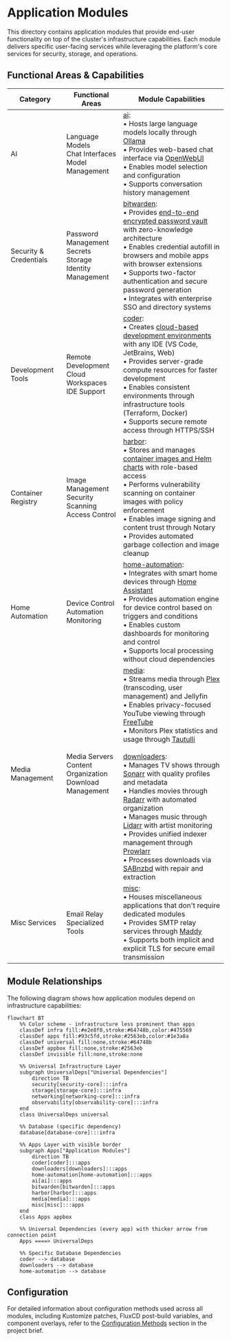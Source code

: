 # Application Modules

This directory contains application modules that provide end-user functionality on top of the cluster's infrastructure capabilities. Each module delivers specific user-facing services while leveraging the platform's core services for security, storage, and operations.

## Functional Areas & Capabilities

| Category | Functional Areas | Module Capabilities |
|----------|-----------------|-------------------|
| AI | Language Models<br/>Chat Interfaces<br/>Model Management | [ai](./subsystems/ai):<br/>• Hosts large language models locally through <a href="https://github.com/ollama/ollama" target="_blank">Ollama</a><br/>• Provides web-based chat interface via <a href="https://github.com/open-webui/open-webui" target="_blank">OpenWebUI</a><br/>• Enables model selection and configuration<br/>• Supports conversation history management |
| Security & Credentials | Password Management<br/>Secrets Storage<br/>Identity Management | [bitwarden](./subsystems/bitwarden):<br/>• Provides <a href="https://bitwarden.com/help/password-manager-overview/" target="_blank">end-to-end encrypted password vault</a> with zero-knowledge architecture<br/>• Enables credential autofill in browsers and mobile apps with browser extensions<br/>• Supports two-factor authentication and secure password generation<br/>• Integrates with enterprise SSO and directory systems |
| Development Tools | Remote Development<br/>Cloud Workspaces<br/>IDE Support | [coder](./subsystems/coder):<br/>• Creates <a href="https://coder.com/docs/about" target="_blank">cloud-based development environments</a> with any IDE (VS Code, JetBrains, Web)<br/>• Provides server-grade compute resources for faster development<br/>• Enables consistent environments through infrastructure tools (Terraform, Docker)<br/>• Supports secure remote access through HTTPS/SSH |
| Container Registry | Image Management<br/>Security Scanning<br/>Access Control | [harbor](./subsystems/harbor):<br/>• Stores and manages <a href="https://github.com/goharbor/harbor/blob/main/README.md" target="_blank">container images and Helm charts</a> with role-based access<br/>• Performs vulnerability scanning on container images with policy enforcement<br/>• Enables image signing and content trust through Notary<br/>• Provides automated garbage collection and image cleanup |
| Home Automation | Device Control<br/>Automation<br/>Monitoring | [home-automation](./subsystems/home-automation):<br/>• Integrates with smart home devices through <a href="https://www.home-assistant.io/" target="_blank">Home Assistant</a><br/>• Provides automation engine for device control based on triggers and conditions<br/>• Enables custom dashboards for monitoring and control<br/>• Supports local processing without cloud dependencies |
| Media Management | Media Servers<br/>Content Organization<br/>Download Management | [media](./subsystems/media):<br/>• Streams media through <a href="https://www.plex.tv/" target="_blank">Plex</a> (transcoding, user management) and Jellyfin<br/>• Enables privacy-focused YouTube viewing through <a href="https://freetubeapp.io/" target="_blank">FreeTube</a><br/>• Monitors Plex statistics and usage through <a href="https://tautulli.com/" target="_blank">Tautulli</a><br/><br/>[downloaders](./subsystems/downloaders):<br/>• Manages TV shows through <a href="https://github.com/Sonarr/Sonarr/blob/v5-develop/README.md" target="_blank">Sonarr</a> with quality profiles and metadata<br/>• Handles movies through <a href="https://github.com/Radarr/Radarr/blob/develop/README.md" target="_blank">Radarr</a> with automated organization<br/>• Manages music through <a href="https://github.com/Lidarr/Lidarr/blob/develop/README.md" target="_blank">Lidarr</a> with artist monitoring<br/>• Provides unified indexer management through <a href="https://github.com/Prowlarr/Prowlarr/blob/develop/README.md" target="_blank">Prowlarr</a><br/>• Processes downloads via <a href="https://sabnzbd.org/wiki/" target="_blank">SABnzbd</a> with repair and extraction |
| Misc Services | Email Relay<br/>Specialized Tools | [misc](./subsystems/misc):<br/>• Houses miscellaneous applications that don't require dedicated modules<br/>• Provides SMTP relay services through <a href="https://github.com/foxcpp/maddy" target="_blank">Maddy</a><br/>• Supports both implicit and explicit TLS for secure email transmission |

## Module Relationships

The following diagram shows how application modules depend on infrastructure capabilities:

```mermaid
flowchart BT
    %% Color scheme - infrastructure less prominent than apps
    classDef infra fill:#e2e8f0,stroke:#64748b,color:#475569
    classDef apps fill:#93c5fd,stroke:#2563eb,color:#1e3a8a
    classDef universal fill:none,stroke:#64748b
    classDef appbox fill:none,stroke:#2563eb
    classDef invisible fill:none,stroke:none

    %% Universal Infrastructure Layer
    subgraph UniversalDeps["Universal Dependencies"]
        direction TB
        security[security-core]:::infra
        storage[storage-core]:::infra
        networking[networking-core]:::infra
        observability[observability-core]:::infra
    end
    class UniversalDeps universal

    %% Database (specific dependency)
    database[database-core]:::infra

    %% Apps Layer with visible border
    subgraph Apps["Application Modules"]
        direction TB
        coder[coder]:::apps
        downloaders[downloaders]:::apps
        home-automation[home-automation]:::apps
        ai[ai]:::apps
        bitwarden[bitwarden]:::apps
        harbor[harbor]:::apps
        media[media]:::apps
        misc[misc]:::apps
    end
    class Apps appbox

    %% Universal Dependencies (every app) with thicker arrow from connection point
    Apps ====> UniversalDeps

    %% Specific Database Dependencies
    coder --> database
    downloaders --> database
    home-automation --> database
```

## Configuration

For detailed information about configuration methods used across all modules, including Kustomize patches, FluxCD post-build variables, and component overlays, refer to the [Configuration Methods](../projectBrief.md#configuration-methods) section in the project brief.
